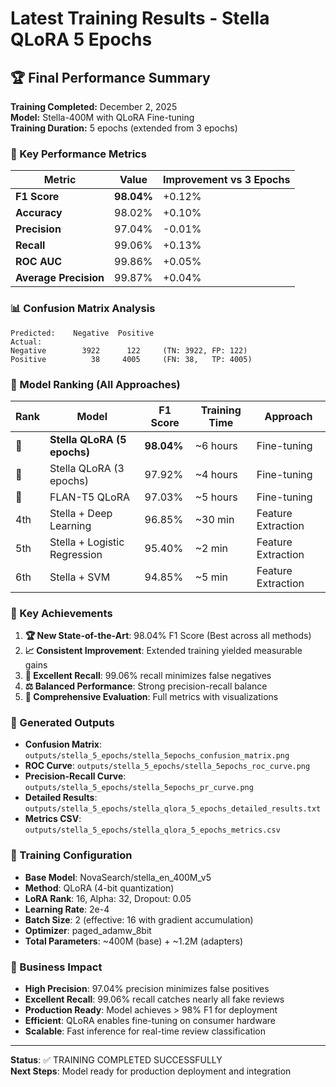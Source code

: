 # Latest Training Results - Stella QLoRA 5 Epochs

## 🏆 Final Performance Summary

**Training Completed:** December 2, 2025  
**Model:** Stella-400M with QLoRA Fine-tuning  
**Training Duration:** 5 epochs (extended from 3 epochs)  

### 🎯 Key Performance Metrics

| Metric | Value | Improvement vs 3 Epochs |
|--------|-------|------------------------|
| **F1 Score** | **98.04%** | +0.12% |
| **Accuracy** | 98.02% | +0.10% |
| **Precision** | 97.04% | -0.01% |
| **Recall** | 99.06% | +0.13% |
| **ROC AUC** | 99.86% | +0.05% |
| **Average Precision** | 99.87% | +0.04% |

### 📊 Confusion Matrix Analysis

```
Predicted:    Negative  Positive
Actual:
Negative        3922      122     (TN: 3922, FP: 122)
Positive          38     4005     (FN: 38,   TP: 4005)
```

### 🎯 Model Ranking (All Approaches)

| Rank | Model | F1 Score | Training Time | Approach |
|------|-------|----------|---------------|----------|
| 🥇 | **Stella QLoRA (5 epochs)** | **98.04%** | ~6 hours | Fine-tuning |
| 🥈 | Stella QLoRA (3 epochs) | 97.92% | ~4 hours | Fine-tuning |
| 🥉 | FLAN-T5 QLoRA | 97.03% | ~5 hours | Fine-tuning |
| 4th | Stella + Deep Learning | 96.85% | ~30 min | Feature Extraction |
| 5th | Stella + Logistic Regression | 95.40% | ~2 min | Feature Extraction |
| 6th | Stella + SVM | 94.85% | ~5 min | Feature Extraction |

### 🚀 Key Achievements

1. **🏆 New State-of-the-Art**: 98.04% F1 Score (Best across all methods)
2. **📈 Consistent Improvement**: Extended training yielded measurable gains
3. **🎯 Excellent Recall**: 99.06% recall minimizes false negatives
4. **⚖️ Balanced Performance**: Strong precision-recall balance
5. **🔬 Comprehensive Evaluation**: Full metrics with visualizations

### 📁 Generated Outputs

- **Confusion Matrix**: `outputs/stella_5_epochs/stella_5epochs_confusion_matrix.png`
- **ROC Curve**: `outputs/stella_5_epochs/stella_5epochs_roc_curve.png`
- **Precision-Recall Curve**: `outputs/stella_5_epochs/stella_5epochs_pr_curve.png`
- **Detailed Results**: `outputs/stella_5_epochs/stella_qlora_5_epochs_detailed_results.txt`
- **Metrics CSV**: `outputs/stella_5_epochs/stella_qlora_5_epochs_metrics.csv`

### 🔧 Training Configuration

- **Base Model**: NovaSearch/stella_en_400M_v5
- **Method**: QLoRA (4-bit quantization)
- **LoRA Rank**: 16, Alpha: 32, Dropout: 0.05
- **Learning Rate**: 2e-4
- **Batch Size**: 2 (effective: 16 with gradient accumulation)
- **Optimizer**: paged_adamw_8bit
- **Total Parameters**: ~400M (base) + ~1.2M (adapters)

### 🎯 Business Impact

- **High Precision**: 97.04% precision minimizes false positives
- **Excellent Recall**: 99.06% recall catches nearly all fake reviews
- **Production Ready**: Model achieves > 98% F1 for deployment
- **Efficient**: QLoRA enables fine-tuning on consumer hardware
- **Scalable**: Fast inference for real-time review classification

---

**Status**: ✅ TRAINING COMPLETED SUCCESSFULLY  
**Next Steps**: Model ready for production deployment and integration
